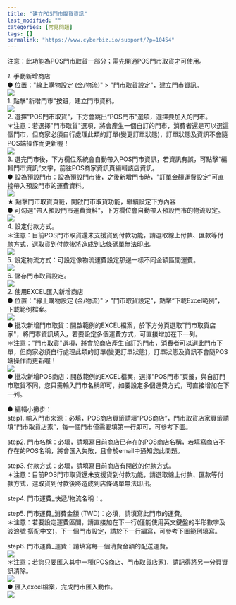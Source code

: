 ```yaml
---
title: "建立POS門市取貨資訊"
last_modified: ""
categories: [常見問題]
tags: []
permalink: "https://www.cyberbiz.io/support/?p=10454"
---
```


注意：此功能為POS門市取貨一部分；需先開通POS門市取貨才可使用。  

_1._   手動新增商店  
● 位置："線上購物設定 (金/物流)" > "門市取貨設定"，建立門市資訊。  
![](https://www.cyberbiz.co/support/wp-content/uploads/2021/01/建立門市取貨資訊01.png)  
1\. 點擊"新增門市"按鈕，建立門市資料。  
![](https://www.cyberbiz.co/support/wp-content/uploads/2021/01/建立門市取貨資訊02.png)  
2\. 選擇"POS門市取貨"，下方會跳出“POS門市”選項，選擇要加入的門市。  
＊注意：若選擇"門市取貨"選項，將會產生一個自訂的門市，消費者還是可以選這個門市，但商家必須自行處理此類的訂單(變更訂單狀態)，訂單狀態及資訊不會隨POS端操作而更新喔！  
![](https://www.cyberbiz.co/support/wp-content/uploads/2021/01/建立門市取貨資訊03.png)  
3\. 選完門市後，下方欄位系統會自動帶入POS門市資訊，若資訊有誤，可點擊“編輯門市資訊”文字，前往POS商家資訊頁編輯該店資訊。  
● 設為預設門市：設為預設門市後，之後新增門市時，"訂單金額運費設定"可直接帶入預設門市的運費資料。  
![](https://www.cyberbiz.co/support/wp-content/uploads/2021/01/建立門市取貨資訊04.png)  
★ 點擊門市取貨頁籤，開啟門市取貨功能，繼續設定下方內容  
● 可勾選"帶入預設門市運費資料"，下方欄位會自動帶入預設門市的物流設定。  
![](https://www.cyberbiz.io/support/wp-content/uploads/2021/06/建立門市取貨資訊10.png)  
4\. 設定付款方式。  
＊注意：目前POS門市取貨還未支援貨到付款功能，請選取線上付款、匯款等付款方式，選取貨到付款後將造成到店條碼單無法印出。  
![](https://www.cyberbiz.co/support/wp-content/uploads/2021/01/建立門市取貨資訊05.png)  
5\. 設定物流方式：可設定像物流運費設定那邊一樣不同金額區間運費。  
![](https://www.cyberbiz.io/support/wp-content/uploads/2021/06/建立門市取貨資訊06.png)  
6\. 儲存門市取貨設定。  
![](https://www.cyberbiz.io/support/wp-content/uploads/2021/06/建立門市取貨資訊07.png)  
_2._   使用EXCEL匯入新增商店  
● 位置："線上購物設定 (金/物流)" > "門市取貨設定"，點擊“下載Excel範例”，下載範例檔案。  
![](https://www.cyberbiz.co/support/wp-content/uploads/2021/01/建立門市取貨資訊08.png)  
● 批次新增門市取貨：開啟範例的EXCEL檔案，於下方分頁選取"門市取貨店家"，將門市資訊填入，若要設定多個運費方式，可直接增加在下一列。  
＊注意："門市取貨"選項，將會於商店產生自訂的門市，消費者可以選此門市下單，但商家必須自行處理此類的訂單(變更訂單狀態)，訂單狀態及資訊不會隨POS端操作而更新喔！  
![](https://www.cyberbiz.co/support/wp-content/uploads/2020/12/門市取貨_Add_store_excel-1.png)  
●
批次新增POS商店：開啟範例的EXCEL檔案，選擇"POS門市"頁籤，與自訂門市取貨不同，您只需輸入門市名稱即可，如要設定多個運費方式，可直接增加在下一列。  

● 編輯小撇步：  
step1. 輸入門市來源：必填，POS商店頁籤請填“POS商店”，門市取貨店家頁籤請填“門市取貨店家”，每一個門市僅需要填第一行即可，可參考下圖。  

step2. 門市名稱：必填，請填寫目前商店已存在的POS商店名稱，若填寫商店不存在的POS名稱，將會匯入失敗，且會於email中通知您此問題。  

step3. 付款方式：必填，請填寫目前商店有開啟的付款方式。  
＊注意：目前POS門市取貨還未支援貨到付款功能，請選取線上付款、匯款等付款方式，選取貨到付款後將造成到店條碼單無法印出。  

step4. 門市運費_快遞/物流名稱：。  

step5. 門市運費_消費金額 (TWD)：必填，請填寫此門市的運費。  
＊注意：若要設定運費區間，請直接加在下一行(僅能使用英文鍵盤的半形數字及波浪號 搭配中文)，下一個門市設定，請於下一行編寫，可參考下圖範例填寫。  

step6. 門市運費_運費：請填寫每一個消費金額的配送運費。  
![](https://www.cyberbiz.co/support/wp-content/uploads/2021/01/建立門市取貨資訊09.png)  
＊注意：若您只要匯入其中一種(POS商店、門市取貨店家)，請記得將另一分頁資訊清除。  
![](https://www.cyberbiz.co/support/wp-content/uploads/2020/12/門市取貨_Add_POS_excel_empty.png)  
● 匯入excel檔案，完成門市匯入動作。  
![](https://www.cyberbiz.co/support/wp-content/uploads/2020/12/門市取貨_upload_excel.png)  

